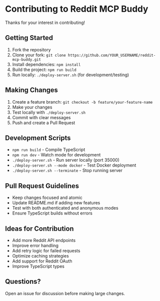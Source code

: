 # Contributing to Reddit MCP Buddy

Thanks for your interest in contributing!

## Getting Started

1. Fork the repository
2. Clone your fork: `git clone https://github.com/YOUR_USERNAME/reddit-mcp-buddy.git`
3. Install dependencies: `npm install`
4. Build the project: `npm run build`
5. Run locally: `./deploy-server.sh` (for development/testing)

## Making Changes

1. Create a feature branch: `git checkout -b feature/your-feature-name`
2. Make your changes
3. Test locally with `./deploy-server.sh`
4. Commit with clear messages
5. Push and create a Pull Request

## Development Scripts

- `npm run build` - Compile TypeScript
- `npm run dev` - Watch mode for development
- `./deploy-server.sh` - Run server locally (port 35000)
- `./deploy-server.sh --mode docker` - Test Docker deployment
- `./deploy-server.sh --terminate` - Stop running server

## Pull Request Guidelines

- Keep changes focused and atomic
- Update README.md if adding new features
- Test with both authenticated and anonymous modes
- Ensure TypeScript builds without errors

## Ideas for Contribution

- Add more Reddit API endpoints
- Improve error handling
- Add retry logic for failed requests
- Optimize caching strategies
- Add support for Reddit OAuth
- Improve TypeScript types

## Questions?

Open an issue for discussion before making large changes.